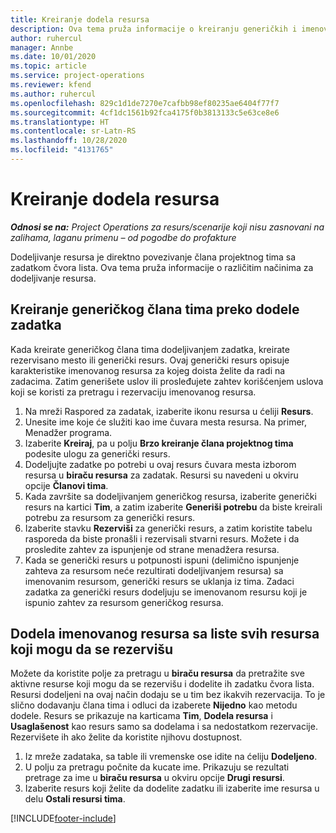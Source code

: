 ```yaml
---
title: Kreiranje dodela resursa
description: Ova tema pruža informacije o kreiranju generičkih i imenovanih dodela resursa.
author: ruhercul
manager: Annbe
ms.date: 10/01/2020
ms.topic: article
ms.service: project-operations
ms.reviewer: kfend
ms.author: ruhercul
ms.openlocfilehash: 829c1d1de7270e7cafbb98ef80235ae6404f77f7
ms.sourcegitcommit: 4cf1dc1561b92fca4175f0b3813133c5e63ce8e6
ms.translationtype: HT
ms.contentlocale: sr-Latn-RS
ms.lasthandoff: 10/28/2020
ms.locfileid: "4131765"
---
```

# <a name="create-resource-assignments"></a>Kreiranje dodela resursa

_**Odnosi se na:** Project Operations za resurs/scenarije koji nisu zasnovani na zalihama, laganu primenu – od pogodbe do profakture_


Dodeljivanje resursa je direktno povezivanje člana projektnog tima sa zadatkom čvora lista. Ova tema pruža informacije o različitim načinima za dodeljivanje resursa.

## <a name="create-a-generic-team-member-through-task-assignment"></a>Kreiranje generičkog člana tima preko dodele zadatka


Kada kreirate generičkog člana tima dodeljivanjem zadatka, kreirate rezervisano mesto ili generički resurs. Ovaj generički resurs opisuje karakteristike imenovanog resursa za kojeg doista želite da radi na zadacima. Zatim generišete uslov ili prosleđujete zahtev korišćenjem uslova koji se koristi za pretragu i rezervaciju imenovanog resursa.

1. Na mreži Raspored za zadatak, izaberite ikonu resursa u ćeliji **Resurs**.
2. Unesite ime koje će služiti kao ime čuvara mesta resursa. Na primer, Menadžer programa.
3. Izaberite **Kreiraj**, pa u polju **Brzo kreiranje člana projektnog tima** podesite ulogu za generički resurs.
4. Dodeljujte zadatke po potrebi u ovaj resurs čuvara mesta izborom resursa u **biraču resursa** za zadatak. Resursi su navedeni u okviru opcije **Članovi tima**.
5. Kada završite sa dodeljivanjem generičkog resursa, izaberite generički resurs na kartici **Tim**, a zatim izaberite **Generiši potrebu** da biste kreirali potrebu za resursom za generički resurs.
6. Izaberite stavku **Rezerviši** za generički resurs, a zatim koristite tabelu rasporeda da biste pronašli i rezervisali stvarni resurs. Možete i da prosledite zahtev za ispunjenje od strane menadžera resursa.
7. Kada se generički resurs u potpunosti ispuni (delimično ispunjenje zahteva za resursom neće rezultirati dodeljivanjem resursa) sa imenovanim resursom, generički resurs se uklanja iz tima. Zadaci zadatka za generički resurs dodeljuju se imenovanom resursu koji je ispunio zahtev za resursom generičkog resursa.

## <a name="assign-a-named-resource-from-the-list-of-all-bookable-resources"></a>Dodela imenovanog resursa sa liste svih resursa koji mogu da se rezervišu

Možete da koristite polje za pretragu u **biraču resursa** da pretražite sve aktivne resurse koji mogu da se rezervišu i dodelite ih zadatku čvora lista. Resursi dodeljeni na ovaj način dodaju se u tim bez ikakvih rezervacija. To je slično dodavanju člana tima i odluci da izaberete **Nijedno** kao metodu dodele. Resurs se prikazuje na karticama **Tim**, **Dodela resursa** i **Usaglašenost** kao resurs samo sa dodelama i sa nedostatkom rezervacije. Rezervišete ih ako želite da koristite njihovu dostupnost.

1. Iz mreže zadataka, sa table ili vremenske ose idite na ćeliju **Dodeljeno**.
2. U polju za pretragu počnite da kucate ime. Prikazuju se rezultati pretrage za ime u **biraču resursa** u okviru opcije **Drugi resursi**.
3. Izaberite resurs koji želite da dodelite zadatku ili izaberite ime resursa u delu **Ostali resursi tima**.


[!INCLUDE[footer-include](../includes/footer-banner.md)]